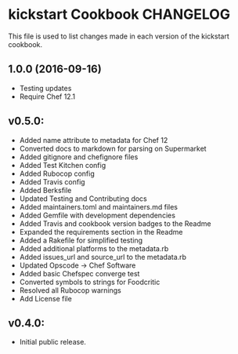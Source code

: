 kickstart Cookbook CHANGELOG
============================
This file is used to list changes made in each version of the kickstart cookbook.

## 1.0.0 (2016-09-16)
- Testing updates
- Require Chef 12.1

## v0.5.0:
* Added name attribute to metadata for Chef 12
* Converted docs to markdown for parsing on Supermarket
* Added gitignore and chefignore files
* Added Test Kitchen config
* Added Rubocop config
* Added Travis config
* Added Berksfile
* Updated Testing and Contributing docs
* Added maintainers.toml and maintainers.md files
* Added Gemfile with development dependencies
* Added Travis and cookbook version badges to the Readme
* Expanded the requirements section in the Readme
* Added a Rakefile for simplified testing
* Added additional platforms to the metadata.rb
* Added issues_url and source_url to the metadata.rb
* Updated Opscode -> Chef Software
* Added basic Chefspec converge test
* Converted symbols to strings for Foodcritic
* Resolved all Rubocop warnings
* Add License file

## v0.4.0:
* Initial public release.
